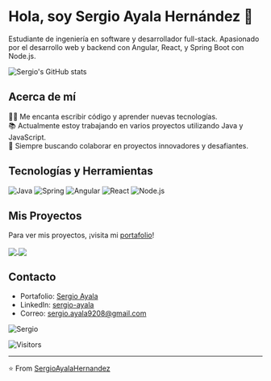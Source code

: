 # Hola, soy Sergio Ayala Hernández 👋

Estudiante de ingeniería en software y desarrollador full-stack. Apasionado por el desarrollo web y backend con Angular, React, y Spring Boot con Node.js.

![Sergio's GitHub stats](https://github-readme-stats.vercel.app/api?username=SergioAyalaHernandez&show_icons=true&theme=radical)

## Acerca de mí

👨‍💻 Me encanta escribir código y aprender nuevas tecnologías.  
📚 Actualmente estoy trabajando en varios proyectos utilizando Java y JavaScript.  
🚀 Siempre buscando colaborar en proyectos innovadores y desafiantes.

## Tecnologías y Herramientas

![Java](https://img.shields.io/badge/-Java-007396?style=for-the-badge&logo=java&logoColor=white)
![Spring](https://img.shields.io/badge/-Spring-6DB33F?style=for-the-badge&logo=spring&logoColor=white)
![Angular](https://img.shields.io/badge/-Angular-DD0031?style=for-the-badge&logo=angular&logoColor=white)
![React](https://img.shields.io/badge/-React-61DAFB?style=for-the-badge&logo=react&logoColor=white)
![Node.js](https://img.shields.io/badge/-Node.js-339933?style=for-the-badge&logo=nodedotjs&logoColor=white)

## Mis Proyectos

Para ver mis proyectos, ¡visita mi [portafolio](https://portafoliosergioayala.netlify.app/home)!

<!-- Esto generará tarjetas de GitHub para tus repositorios -->
<a href="https://github.com/SergioAyalaHernandez/JAVA_SPRING_CRUD">
  <img align="center" src="https://github-readme-stats.vercel.app/api/pin/?username=SergioAyalaHernandez&repo=JAVA_SPRING_CRUD&theme=radical" />
</a>
<a href="https://github.com/SergioAyalaHernandez/back-trello-fake">
  <img align="center" src="https://github-readme-stats.vercel.app/api/pin/?username=SergioAyalaHernandez&repo=back-trello-fake&theme=radical" />
</a>

## Contacto

- Portafolio: [Sergio Ayala](https://portafoliosergioayala.netlify.app/home)
- LinkedIn: [sergio-ayala](https://www.linkedin.com/in/sergio-ayala-50b7b0114)
- Correo: [sergio.ayala9208@gmail.com](mailto:sergio.ayala9208@gmail.com)

<!-- Aquí puedes incluir una imagen o un GIF que te represente -->
![Sergio](https://i.ytimg.com/vi/VGbtmXl8UMU/maxresdefault.jpg)

<!-- Este es un contador de visitas para tu perfil de GitHub -->
![Visitors](https://visitor-badge.laobi.icu/badge?page_id=SergioAyalaHernandez.SergioAyalaHernandez)

<!-- Incluye este footer si quieres -->
---

⭐️ From [SergioAyalaHernandez](https://github.com/SergioAyalaHernandez)
